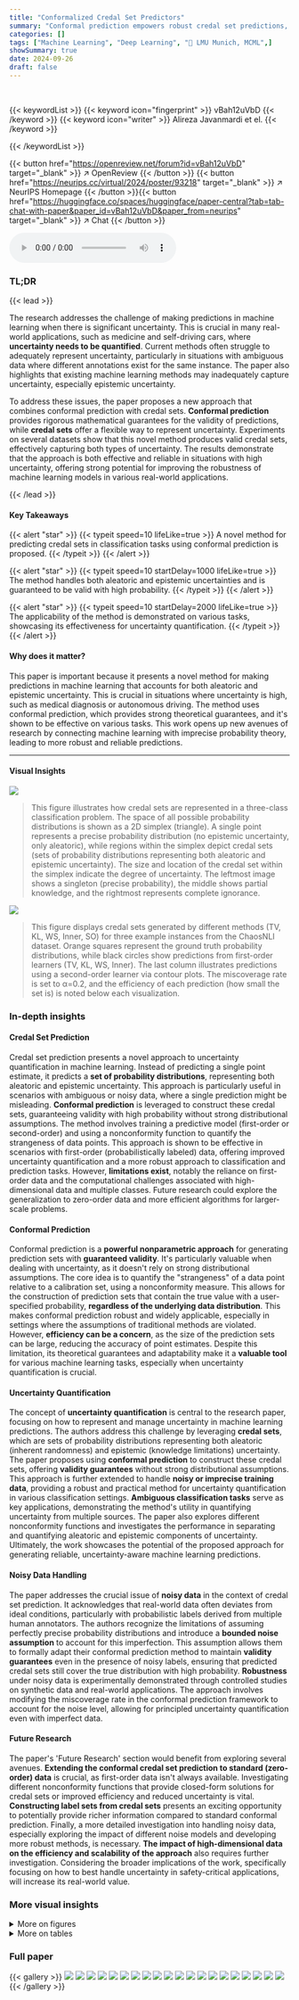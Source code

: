 ```yaml
---
title: "Conformalized Credal Set Predictors"
summary: "Conformal prediction empowers robust credal set predictions, handling aleatoric and epistemic uncertainties in classification, guaranteed to be valid with high probability!"
categories: []
tags: ["Machine Learning", "Deep Learning", "🏢 LMU Munich, MCML",]
showSummary: true
date: 2024-09-26
draft: false
---
```


<br>

{{< keywordList >}}
{{< keyword icon="fingerprint" >}} vBah12uVbD {{< /keyword >}}
{{< keyword icon="writer" >}} Alireza Javanmardi et el. {{< /keyword >}}
 
{{< /keywordList >}}

{{< button href="https://openreview.net/forum?id=vBah12uVbD" target="_blank" >}}
↗ OpenReview
{{< /button >}}
{{< button href="https://neurips.cc/virtual/2024/poster/93218" target="_blank" >}}
↗ NeurIPS Homepage
{{< /button >}}{{< button href="https://huggingface.co/spaces/huggingface/paper-central?tab=tab-chat-with-paper&paper_id=vBah12uVbD&paper_from=neurips" target="_blank" >}}
↗ Chat
{{< /button >}}



<audio controls>
    <source src="https://ai-paper-reviewer.com/vBah12uVbD/podcast.wav" type="audio/wav">
    Your browser does not support the audio element.
</audio>


### TL;DR


{{< lead >}}

The research addresses the challenge of making predictions in machine learning when there is significant uncertainty.  This is crucial in many real-world applications, such as medicine and self-driving cars, where **uncertainty needs to be quantified**.  Current methods often struggle to adequately represent uncertainty, particularly in situations with ambiguous data where different annotations exist for the same instance. The paper also highlights that existing machine learning methods may inadequately capture uncertainty, especially epistemic uncertainty.



To address these issues, the paper proposes a new approach that combines conformal prediction with credal sets. **Conformal prediction** provides rigorous mathematical guarantees for the validity of predictions, while **credal sets** offer a flexible way to represent uncertainty.  Experiments on several datasets show that this novel method produces valid credal sets, effectively capturing both types of uncertainty.  The results demonstrate that the approach is both effective and reliable in situations with high uncertainty, offering strong potential for improving the robustness of machine learning models in various real-world applications.

{{< /lead >}}


#### Key Takeaways

{{< alert "star" >}}
{{< typeit speed=10 lifeLike=true >}} A novel method for predicting credal sets in classification tasks using conformal prediction is proposed. {{< /typeit >}}
{{< /alert >}}

{{< alert "star" >}}
{{< typeit speed=10 startDelay=1000 lifeLike=true >}} The method handles both aleatoric and epistemic uncertainties and is guaranteed to be valid with high probability. {{< /typeit >}}
{{< /alert >}}

{{< alert "star" >}}
{{< typeit speed=10 startDelay=2000 lifeLike=true >}} The applicability of the method is demonstrated on various tasks, showcasing its effectiveness for uncertainty quantification. {{< /typeit >}}
{{< /alert >}}

#### Why does it matter?
This paper is important because it presents a novel method for making predictions in machine learning that accounts for both aleatoric and epistemic uncertainty. This is crucial in situations where uncertainty is high, such as medical diagnosis or autonomous driving. The method uses conformal prediction, which provides strong theoretical guarantees, and it's shown to be effective on various tasks.  This work opens up new avenues of research by connecting machine learning with imprecise probability theory, leading to more robust and reliable predictions.

------
#### Visual Insights



![](https://ai-paper-reviewer.com/vBah12uVbD/figures_1_1.jpg)

> This figure illustrates how credal sets are represented in a three-class classification problem.  The space of all possible probability distributions is shown as a 2D simplex (triangle). A single point represents a precise probability distribution (no epistemic uncertainty, only aleatoric), while regions within the simplex depict credal sets (sets of probability distributions representing both aleatoric and epistemic uncertainty). The size and location of the credal set within the simplex indicate the degree of uncertainty.  The leftmost image shows a singleton (precise probability), the middle shows partial knowledge, and the rightmost represents complete ignorance.





![](https://ai-paper-reviewer.com/vBah12uVbD/tables_5_1.jpg)

> This figure displays credal sets generated by different methods (TV, KL, WS, Inner, SO) for three example instances from the ChaosNLI dataset.  Orange squares represent the ground truth probability distributions, while black circles show predictions from first-order learners (TV, KL, WS, Inner). The last column illustrates predictions using a second-order learner via contour plots.  The miscoverage rate is set to α=0.2, and the efficiency of each prediction (how small the set is) is noted below each visualization.





### In-depth insights


#### Credal Set Prediction
Credal set prediction presents a novel approach to uncertainty quantification in machine learning.  Instead of predicting a single point estimate, it predicts a **set of probability distributions**, representing both aleatoric and epistemic uncertainty. This approach is particularly useful in scenarios with ambiguous or noisy data, where a single prediction might be misleading.  **Conformal prediction** is leveraged to construct these credal sets, guaranteeing validity with high probability without strong distributional assumptions. The method involves training a predictive model (first-order or second-order) and using a nonconformity function to quantify the strangeness of data points.  This approach is shown to be effective in scenarios with first-order (probabilistically labeled) data, offering improved uncertainty quantification and a more robust approach to classification and prediction tasks.  However, **limitations exist**, notably the reliance on first-order data and the computational challenges associated with high-dimensional data and multiple classes. Future research could explore the generalization to zero-order data and more efficient algorithms for larger-scale problems.

#### Conformal Prediction
Conformal prediction is a **powerful nonparametric approach** for generating prediction sets with **guaranteed validity**.  It's particularly valuable when dealing with uncertainty, as it doesn't rely on strong distributional assumptions. The core idea is to quantify the "strangeness" of a data point relative to a calibration set, using a nonconformity measure.  This allows for the construction of prediction sets that contain the true value with a user-specified probability, **regardless of the underlying data distribution**.  This makes conformal prediction robust and widely applicable, especially in settings where the assumptions of traditional methods are violated.  However, **efficiency can be a concern**, as the size of the prediction sets can be large, reducing the accuracy of point estimates.  Despite this limitation, its theoretical guarantees and adaptability make it a **valuable tool** for various machine learning tasks, especially when uncertainty quantification is crucial.

#### Uncertainty Quantification
The concept of **uncertainty quantification** is central to the research paper, focusing on how to represent and manage uncertainty in machine learning predictions.  The authors address this challenge by leveraging **credal sets**, which are sets of probability distributions representing both aleatoric (inherent randomness) and epistemic (knowledge limitations) uncertainty.  The paper proposes using **conformal prediction** to construct these credal sets, offering **validity guarantees** without strong distributional assumptions.  This approach is further extended to handle **noisy or imprecise training data**, providing a robust and practical method for uncertainty quantification in various classification settings. **Ambiguous classification tasks** serve as key applications, demonstrating the method's utility in quantifying uncertainty from multiple sources. The paper also explores different nonconformity functions and investigates the performance in separating and quantifying aleatoric and epistemic components of uncertainty.  Ultimately, the work showcases the potential of the proposed approach for generating reliable, uncertainty-aware machine learning predictions.

#### Noisy Data Handling
The paper addresses the crucial issue of **noisy data** in the context of credal set prediction.  It acknowledges that real-world data often deviates from ideal conditions, particularly with probabilistic labels derived from multiple human annotators.  The authors recognize the limitations of assuming perfectly precise probability distributions and introduce a **bounded noise assumption** to account for this imperfection.  This assumption allows them to formally adapt their conformal prediction method to maintain **validity guarantees** even in the presence of noisy labels, ensuring that predicted credal sets still cover the true distribution with high probability.  **Robustness** under noisy data is experimentally demonstrated through controlled studies on synthetic data and real-world applications. The approach involves modifying the miscoverage rate in the conformal prediction framework to account for the noise level, allowing for principled uncertainty quantification even with imperfect data.

#### Future Research
The paper's 'Future Research' section would benefit from exploring several avenues.  **Extending the conformal credal set prediction to standard (zero-order) data** is crucial, as first-order data isn't always available. Investigating different nonconformity functions that provide closed-form solutions for credal sets or improved efficiency and reduced uncertainty is vital.  **Constructing label sets from credal sets** presents an exciting opportunity to potentially provide richer information compared to standard conformal prediction.  Finally, a more detailed investigation into handling noisy data, especially exploring the impact of different noise models and developing more robust methods, is necessary. **The impact of high-dimensional data on the efficiency and scalability of the approach** also requires further investigation.  Considering the broader implications of the work, specifically focusing on how to best handle uncertainty in safety-critical applications, will increase its real-world value. 


### More visual insights

<details>
<summary>More on figures
</summary>


![](https://ai-paper-reviewer.com/vBah12uVbD/figures_6_1.jpg)

> This figure shows scatter plots visualizing the relationship between aleatoric and epistemic uncertainty for different credal set predictors on the ChaosNLI dataset. Each point represents a data instance, with its x-coordinate representing the epistemic uncertainty and its y-coordinate representing the aleatoric uncertainty. The color of the point reflects the entropy of the corresponding ground truth distribution. Three specific cases from Figure 5 are highlighted, illustrating various uncertainty scenarios.  The results demonstrate the capability of the proposed methodology to disentangle and quantify both aleatoric and epistemic uncertainties.


![](https://ai-paper-reviewer.com/vBah12uVbD/figures_7_1.jpg)

> This figure shows examples of credal sets generated for three different instances from the ChaosNLI dataset using both first-order and second-order prediction models.  The orange squares represent the true underlying probability distributions, while black circles show the predictions made by the model(s). In the first four columns, first-order models are used. In the last column, a second-order model is used, shown as contour plots.  The efficiency of each credal set is shown below its corresponding visualization. The value α = 0.2 represents the target miscoverage rate (i.e., the probability that the true distribution is not contained within the credal set).


![](https://ai-paper-reviewer.com/vBah12uVbD/figures_7_2.jpg)

> This figure shows three examples from the CIFAR10-H dataset illustrating different uncertainty situations. Each row represents a different uncertainty scenario: high epistemic uncertainty (High EU), low epistemic uncertainty with high aleatoric uncertainty (Low EU, High AU), and low epistemic uncertainty with low aleatoric uncertainty (Low EU, Low AU). For each scenario, the image (x), the ground truth probability distribution (λ<sup>x</sup>), the model's prediction (g(x)), and the uncertainty interval [H*(Q), H*(Q)] are displayed. The uncertainty intervals visually represent the range of plausible probability distributions for the given input, reflecting the level of uncertainty in the model's prediction.


![](https://ai-paper-reviewer.com/vBah12uVbD/figures_13_1.jpg)

> This figure provides a visual representation of the ChaosNLI and CIFAR10-H datasets used in the paper. Panel (a) shows a scatter plot of the ChaosNLI dataset, illustrating the distribution of probability distributions across the three classes (entailment, neutral, contradiction). Panels (b) and (c) display histograms of the entropy values for ChaosNLI and CIFAR10-H, respectively, offering insights into the level of uncertainty in each dataset. The x-axis represents entropy values, ranging from 0 to 1, with higher entropy indicating greater uncertainty, and the y-axis shows the frequency of instances with a given entropy level.


![](https://ai-paper-reviewer.com/vBah12uVbD/figures_14_1.jpg)

> The figure shows four scatter plots, one for each of the four nonconformity functions used in the paper (Total Variation, Kullback-Leibler divergence, Wasserstein distance, and Inner product). Each plot displays the relationship between the calibration scores (y-axis) and the entropy of the predicted distribution (x-axis) for the ChaosNLI dataset.  The plots help to visualize the performance of each nonconformity function during the calibration phase of conformal prediction. The spread of points and their distribution provide insights into how well each function differentiates between more and less 'normal' data points based on their predicted distributions.


![](https://ai-paper-reviewer.com/vBah12uVbD/figures_15_1.jpg)

> This figure displays credal sets predicted by different models for three example instances from the ChaosNLI dataset.  Each example is represented visually using a probability simplex (triangle). The true distribution for each instance is shown as an orange square.  The first four columns illustrate the results from four different first-order prediction models using different methods of calculating nonconformity. Each model's prediction is shown as a black circle. The last column shows the result from a second-order model, represented as a contour plot indicating a range of probability distributions within the simplex. The caption explains that the miscoverage rate used was 0.2 and shows the calculated efficiency for each prediction.


![](https://ai-paper-reviewer.com/vBah12uVbD/figures_17_1.jpg)

> This figure shows the evolution of credal sets generated using the KL method on three different examples of synthetic data as the number of training data points increases. Each row represents one of the three examples, and the columns show how the credal set changes. The lower and upper entropy values are displayed below each credal set to help quantify the uncertainty.


![](https://ai-paper-reviewer.com/vBah12uVbD/figures_19_1.jpg)

> This figure visualizes credal sets predicted by different models for three example instances from the ChaosNLI dataset.  The ground truth probability distributions are shown as orange squares. The first four columns display predictions from first-order models, represented as black circles.  The final column shows predictions from a second-order model, visualized as contour plots. The figure highlights the variation in credal set size and shape across different prediction methods, indicating different levels of uncertainty.  The miscoverage rate (α) is fixed at 0.2, and each credal set's efficiency is shown below it.


![](https://ai-paper-reviewer.com/vBah12uVbD/figures_21_1.jpg)

> This figure shows the results of an experiment on synthetic data to evaluate the performance of different nonconformity functions used in conformal credal set prediction.  The experiment uses imprecise first-order data, meaning that the true probability distributions are approximated by sampling. The figure presents violin plots illustrating the average coverage and efficiency of different nonconformity functions (TV, KL, WS, Inner, SO) across various miscoverage rates (α) and different numbers of samples (m) used to approximate the distributions.  The horizontal dashed lines represent the nominal coverage levels, which are the desired lower bounds of coverage. The plots show how coverage and efficiency vary with the nonconformity function, miscoverage rate, and the number of samples used in the approximations.


</details>




<details>
<summary>More on tables
</summary>


![](https://ai-paper-reviewer.com/vBah12uVbD/tables_6_1.jpg)
> This figure shows the results of an experiment evaluating different nonconformity functions for constructing conformal credal sets using synthetic data with imprecise first-order distributions.  The experiment is performed with K=3 classes. The plot displays the average coverage and efficiency of different methods across various miscoverage rates (α).  Horizontal dashed lines represent the nominal coverage level (1-α). The results help to assess the performance and validity of different nonconformity functions in the context of uncertain data.

![](https://ai-paper-reviewer.com/vBah12uVbD/tables_6_2.jpg)
> This figure shows three examples from the ChaosNLI dataset to illustrate different uncertainty situations.  Each row represents a different example, categorized as High Epistemic Uncertainty (EU), Low EU with High Aleatoric Uncertainty (AU), and Low EU with Low AU. The figure displays the predicted credal sets (using the SO method) in the form of a 2D simplex,  visualizing the probability distribution across three classes: entailment, contradiction, and neutral.  The orange square indicates the ground truth distribution, while the black circles represent the model predictions (for first-order predictors) or contour plots for the second-order predictor. The uncertainty intervals [H*(Q), H*(Q)]  are also shown, representing the range of uncertainty from aleatoric and epistemic sources.

![](https://ai-paper-reviewer.com/vBah12uVbD/tables_18_1.jpg)
> This table presents the results of an experiment evaluating the performance of different nonconformity functions in a setting with imprecise first-order data.  The experiment varied the number of samples used to approximate the ground truth distributions (m) and the number of classes (K).  The table shows the average coverage and quantiles of the nonconformity scores for different values of m and K, illustrating the robustness of the approach across various conditions. The nominal coverage level of 0.9 provides a baseline for assessing the quality of the method under different levels of noise.

![](https://ai-paper-reviewer.com/vBah12uVbD/tables_20_1.jpg)
> This table displays the credal sets generated by different methods (TV, KL, WS, Inner, SO) for a single example from synthetic data with varying levels of noise in the first-order distributions. The number of samples used to approximate each distribution is shown in each row.  The ground truth distribution is shown as an orange square, noisy versions of the distribution as red squares, first-order model predictions as black circles, and second-order model predictions as contour plots. The table illustrates the effect of different nonconformity functions and noise levels on the resulting credal sets.

</details>




### Full paper

{{< gallery >}}
<img src="https://ai-paper-reviewer.com/vBah12uVbD/1.png" class="grid-w50 md:grid-w33 xl:grid-w25" />
<img src="https://ai-paper-reviewer.com/vBah12uVbD/2.png" class="grid-w50 md:grid-w33 xl:grid-w25" />
<img src="https://ai-paper-reviewer.com/vBah12uVbD/3.png" class="grid-w50 md:grid-w33 xl:grid-w25" />
<img src="https://ai-paper-reviewer.com/vBah12uVbD/4.png" class="grid-w50 md:grid-w33 xl:grid-w25" />
<img src="https://ai-paper-reviewer.com/vBah12uVbD/5.png" class="grid-w50 md:grid-w33 xl:grid-w25" />
<img src="https://ai-paper-reviewer.com/vBah12uVbD/6.png" class="grid-w50 md:grid-w33 xl:grid-w25" />
<img src="https://ai-paper-reviewer.com/vBah12uVbD/7.png" class="grid-w50 md:grid-w33 xl:grid-w25" />
<img src="https://ai-paper-reviewer.com/vBah12uVbD/8.png" class="grid-w50 md:grid-w33 xl:grid-w25" />
<img src="https://ai-paper-reviewer.com/vBah12uVbD/9.png" class="grid-w50 md:grid-w33 xl:grid-w25" />
<img src="https://ai-paper-reviewer.com/vBah12uVbD/10.png" class="grid-w50 md:grid-w33 xl:grid-w25" />
<img src="https://ai-paper-reviewer.com/vBah12uVbD/11.png" class="grid-w50 md:grid-w33 xl:grid-w25" />
<img src="https://ai-paper-reviewer.com/vBah12uVbD/12.png" class="grid-w50 md:grid-w33 xl:grid-w25" />
<img src="https://ai-paper-reviewer.com/vBah12uVbD/13.png" class="grid-w50 md:grid-w33 xl:grid-w25" />
<img src="https://ai-paper-reviewer.com/vBah12uVbD/14.png" class="grid-w50 md:grid-w33 xl:grid-w25" />
<img src="https://ai-paper-reviewer.com/vBah12uVbD/15.png" class="grid-w50 md:grid-w33 xl:grid-w25" />
<img src="https://ai-paper-reviewer.com/vBah12uVbD/16.png" class="grid-w50 md:grid-w33 xl:grid-w25" />
<img src="https://ai-paper-reviewer.com/vBah12uVbD/17.png" class="grid-w50 md:grid-w33 xl:grid-w25" />
<img src="https://ai-paper-reviewer.com/vBah12uVbD/18.png" class="grid-w50 md:grid-w33 xl:grid-w25" />
<img src="https://ai-paper-reviewer.com/vBah12uVbD/19.png" class="grid-w50 md:grid-w33 xl:grid-w25" />
<img src="https://ai-paper-reviewer.com/vBah12uVbD/20.png" class="grid-w50 md:grid-w33 xl:grid-w25" />
{{< /gallery >}}